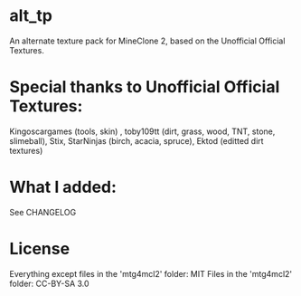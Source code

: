 # alt_tp
An alternate texture pack for MineClone 2, based on the Unofficial Official Textures.

Special thanks to Unofficial Official Textures:
===========
Kingoscargames (tools, skin) ,
toby109tt (dirt, grass, wood, TNT, stone, slimeball),
Stix,
StarNinjas (birch, acacia, spruce),
Ektod (editted dirt textures)

What I added:
=============
See CHANGELOG

# License

Everything except files in the 'mtg4mcl2' folder: MIT
Files in the 'mtg4mcl2' folder: CC-BY-SA 3.0
